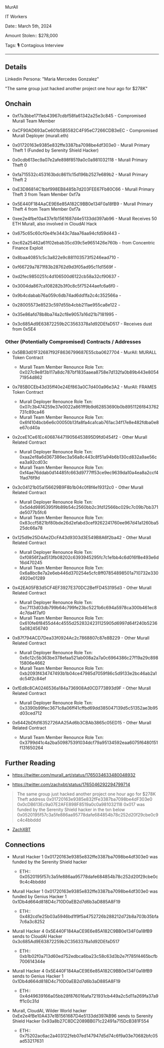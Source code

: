 MurAll 

IT Workers

Date:: March 5th, 2024

Amount Stolen:: $278,000

Tags: 🎙️ Contagious Interview

---


## Details

Linkedin Persona: "Maria Mercedes Gonzalez"

"The same group just hacked another project one hour ago for $278K"

## Onchain

- 0xf7a3bbe1711eb43967cdbf58fa61342a25e3c845 - Compromised Murall Team Member
- 0xCF90AD693aCe601b5B5582C4F95eC7266CDB3eEC - Compromised Murall Deployer (murall.eth)

- 0x01720163e9385e832ffe3387ba7098be4df303e0 - Murall Primary Theft 1 (Funded by Serenity Shield Hacker)
- 0x0cdb613ec9a07e2afe898f8519a0c0a981032118 - Murall Primary Theft 0
- 0xfa715532c453163bdc8611c15d196b2527e689b2 - Murall Primary Theft 2
- 0xE3D86814C1bbf998EB8485b7d203FEE67Fb80C66 - Murall Primary Theft 3 from Team Member 0xf7a
- 0x5E440F184AaCE9E6e85A182C9BB0e134F0a18fB9 - Murall Primary Theft 4 from Team Member 0xf7a
- 0xee2e4fbe10a437e1b1561687d4e5133dd397ab96 - Murall Receives 50 ETH Murall, also involved in CloudAI Hack

- 0x675c65c60cf0e4fe3443c7daa76aa94cfd59d443 - 
- 0xc62a25462a61f02ebab35cd39c5e9651426e760b - from Concentric Finance Exploit
- 0x8baa40851c5c3a822e9c881103573f5246ead710 - 
- 0xf66729a7871f83b28762d9d3f05ad95c11d1569f - 
- 0xd2fec9850251c4d106500d6122cb58a32cf90637 - 
- 0x3004da867ca108282b3f0c8c5f75244aefc6a6f0 - 
- 0x9b4cdabab76a059c6db74ad6dd1fa2c4c352566a - 
- 0x28005573e8523c597d55b4cbb211ae955ca8e122 - 
- 0x35e86afd78b8ba74a2cf8e9057a16d21b7181995 - 
- 0x3c685Ad9E63872259b2C3563378a1d92DEfaD517 - Receives dust from 0x5E4


### Other (Potentially Compromised) Contracts / Addresses


- 0x5BB3d01F32687f92F8636799687E55cba0627704 - MurAll: MURALL Token Contract
    - Murall Team Member Renounce Role Txn: 0x027c9e8f3b117a8dc787bf1835aaea8758e7d132fa0b89b443e805471954d862  

- 0x785B0CEb43d35ff40e24Ef863a0C7d400a96e3A2 - MurAll: FRAMES Token Contract
    - Murall Deployer Renounce Role Txn: 0x07c3b474259e37e0022a861ff9b9d62853690b0b8951126f843762731c89ca46
    - Murall Team Member Renounce Role Txn: 0x6f4104bcb6e6c00050b13fa8fa4ca1cab761ac34f17e8e482fdba0e8e67cd40a  

- 0x2ceE1Ce61Ec4068744719056453895D9fd0454f2 - Other Murall Related Contract
    - Murall Deployer Renounce Role Txn: 0xaa2ef8a6d367386ec3a56a8c443c8f51a94b6b130cd832a9ae56cea3a92cd03c
    - Murall Team Member Renounce Role Txn: 0xf4ae76ddab0d14485fc663d9777ff53ce9ec9639da10a4ea8a2ccf41fad76f9d  

- 0x3c04121b05a156629B9F8b1b04c0f8f4e19312c0 - Other Murall Related Contract
    - Murall Deployer Renounce Role Txn: 0x5d4d9895395f9b89b54c2560bb2c3fd12566bc029c7c09b7bb371de5077b5fc6
    - Murall Team Member Renounce Role Txn: 0x83ccf5821bf80bde26d2efabd3cef9262241760ee967d41a1260ba525dc66a78  

 - 0x125d9e25D4Ae2DcFA43d9303d3E549B8A6f2ba42 - Other Murall Related Contract
    - Murall Deployer Renounce Role Txn: 0xf0856f2ad513fb08202c6393945295fc7c1e1bb4c6d016f8e493e6d16d470245
    - Murall Team Member Renounce Role Txn: 0x6a8bc8e7a2e6eb446d370254e5cfc8ff07854898501a710732e3304920e01289  

- 0x42EA05FB3d5CF4EF3927E370DC2BefFD453195d3 - Other Murall Related Contract
    - Murall Deployer Renounce Role Txn: 0xc7113d03db799b64c799fe23bc5221b6c694a5978ca300b461ec84c7da4f7af0
    - Murall Team Member Renounce Role Txn: 0x610fe6f8455d44c4555d2528324231125905d6997d64f240b52365a082456740  

- 0x87f794ACD7Dea33f0924Ac2c7868807c87e8B229 - Other Murall Related Contract
    - Murall Deployer Renounce Role Txn: 0x6c12c5b363be378efaa521ab008a2a7a0c6964386c27f19a29c89815806e4662
    - Murall Team Member Renounce Role Txn: 0xb2093f434747493b1b04ce47985d7059f86c5d9133e2bc46ab2a1dc54f2c84ef  

- 0xfEd8c8CA0246536a184a736908Ad0CD773893d9F - Other Murall Related Contract
    - Murall Deployer Renounce Role Txn: 0x3390b99fec3671c8a06ff41cffbd69dd385047139d5c51352ae3b95d03ced712

- 0x6442bDfd16352726AA25Ad6b3CBAb3865c05ED15 - Other Murall Related Contract
    - Murall Team Member Renounce Role Txn: 0x3799d41c4a2ba509875391034dcf79a95134592eaa6075f6480151f131650264  


## Further Reading

- https://twitter.com/murall_art/status/1765034633480048932

- https://twitter.com/zachxbt/status/1765046292294799714

> The same group just hacked another project one hour ago for $278K
> Theft address
> 0x01720163e9385e832fFe3387ba7098be4dF303e0
> 0x0cDB613Ec9a07E2AFE898F8519a0c0a981032118
> 0x017 was funded by the Serenity Shield hacker in the txn below
> 0x0520195f57c3a5fe886aa95778dafe684854b78c252d20f29cbe0c9c4c4bbddd
- [ZachXBT](https://t.me/investigations/97)


## Connections

- Murall Hacker 1 0x01720163e9385e832ffe3387ba7098be4df303e0 was funded by the Serenity Shield hacker
    - ETH:: 0x0520195f57c3a5fe886aa95778dafe684854b78c252d20f29cbe0c9c4c4bbddd

- Murall Hacker 1 0x01720163e9385e832ffe3387ba7098be4df303e0 was funded by Genius Hacker 1 0x1Db4d664d818D4c710D0aEB2d7d6b3aD885A8F19
    - ETH:: 0x482cd1e25b03a5946bd1f9f5a4752726b288212d72b8a703b35bfa7c6a3c8252

- Murall Hacker 4 0x5E440F184AaCE9E6e85A182C9BB0e134F0a18fB9 sends to CloudAI Hacker 0x3c685Ad9E63872259b2C3563378a1d92DEfaD517
    - ETH:: 0xb1b02f0a713d60ed752edbca6ba23c58c63d3b2e7f785f4465bcfb700614344e

- Murall Hacker 4 0x5E440F184AaCE9E6e85A182C9BB0e134F0a18fB9 sends to Genius Hacker 1 0x1Db4d664d818D4c710D0aEB2d7d6b3aD885A8F19
    - ETH:: 0x4d49639166a05bb28f876016afa721931cb449a2c5d11a269fa37a9ff1c0c31d

- Murall, CloudAI, Wilder World hacker 0xEe2e4fBe10A437e1B1561687D4e5133dd397AB96 sends to Serenity Shield Hacker 0x93a8b27C8DC2089BB071c22491a715DcB381F554
    - ETH:: 0x75202ac6ac2a403122feb07ed147947d5d74c6f9a03e70682bfc05ad53217631
